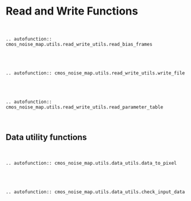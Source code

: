 # Read and Write Functions

<br>

```{eval-rst}
.. autofunction:: cmos_noise_map.utils.read_write_utils.read_bias_frames
```

<br><br>

```{eval-rst}
.. autofunction:: cmos_noise_map.utils.read_write_utils.write_file
```

<br><br>

```{eval-rst}
.. autofunction:: cmos_noise_map.utils.read_write_utils.read_parameter_table
```

<br>

## Data utility functions

<br>

```{eval-rst}
.. autofunction:: cmos_noise_map.utils.data_utils.data_to_pixel
```

<br><br>

```{eval-rst}
.. autofunction:: cmos_noise_map.utils.data_utils.check_input_data
```

<br>